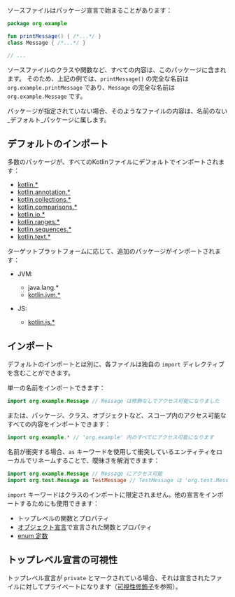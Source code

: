 [//]: # (title: パッケージとインポート)

ソースファイルはパッケージ宣言で始まることがあります：

```kotlin
package org.example

fun printMessage() { /*...*/ }
class Message { /*...*/ }

// ...
```

ソースファイルのクラスや関数など、すべての内容は、このパッケージに含まれます。
そのため、上記の例では、`printMessage()` の完全な名前は `org.example.printMessage` であり、`Message` の完全な名前は `org.example.Message` です。

パッケージが指定されていない場合、そのようなファイルの内容は、名前のない_デフォルト_パッケージに属します。

## デフォルトのインポート

多数のパッケージが、すべてのKotlinファイルにデフォルトでインポートされます：

- [kotlin.*](https://kotlinlang.org/api/latest/jvm/stdlib/kotlin/index.html)
- [kotlin.annotation.*](https://kotlinlang.org/api/latest/jvm/stdlib/kotlin.annotation/index.html)
- [kotlin.collections.*](https://kotlinlang.org/api/latest/jvm/stdlib/kotlin.collections/index.html)
- [kotlin.comparisons.*](https://kotlinlang.org/api/latest/jvm/stdlib/kotlin.comparisons/index.html)
- [kotlin.io.*](https://kotlinlang.org/api/latest/jvm/stdlib/kotlin.io/index.html)
- [kotlin.ranges.*](https://kotlinlang.org/api/latest/jvm/stdlib/kotlin.ranges/index.html)
- [kotlin.sequences.*](https://kotlinlang.org/api/latest/jvm/stdlib/kotlin.sequences/index.html)
- [kotlin.text.*](https://kotlinlang.org/api/latest/jvm/stdlib/kotlin.text/index.html)

ターゲットプラットフォームに応じて、追加のパッケージがインポートされます：

- JVM:
  - java.lang.*
  - [kotlin.jvm.*](https://kotlinlang.org/api/latest/jvm/stdlib/kotlin.jvm/index.html)

- JS:    
  - [kotlin.js.*](https://kotlinlang.org/api/latest/jvm/stdlib/kotlin.js/index.html)

## インポート

デフォルトのインポートとは別に、各ファイルは独自の `import` ディレクティブを含むことができます。

単一の名前をインポートできます：

```kotlin
import org.example.Message // Message は修飾なしでアクセス可能になりました
```

または、パッケージ、クラス、オブジェクトなど、スコープ内のアクセス可能なすべての内容をインポートできます：

```kotlin
import org.example.* // 'org.example' 内のすべてにアクセス可能になります
```

名前が衝突する場合、`as` キーワードを使用して衝突しているエンティティをローカルでリネームすることで、曖昧さを解消できます：

```kotlin
import org.example.Message // Message にアクセス可能
import org.test.Message as TestMessage // TestMessage は 'org.test.Message' を表します
```

`import` キーワードはクラスのインポートに限定されません。他の宣言をインポートするためにも使用できます：

  * トップレベルの関数とプロパティ
  * [オブジェクト宣言](object-declarations.md#object-declarations-overview)で宣言された関数とプロパティ
  * [enum 定数](enum-classes.md)

## トップレベル宣言の可視性

トップレベル宣言が `private` とマークされている場合、それは宣言されたファイルに対してプライベートになります（[可視性修飾子](visibility-modifiers.md)を参照）。